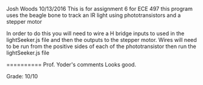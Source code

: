 Josh Woods 10/13/2016
This is for assignment 6 for ECE 497
this program uses the beagle bone to track an IR light using phototransistors
and a stepper motor

In order to do this you will need to wire a H bridge inputs to 
used in the lightSeeker.js file and then the outputs to the stepper motor.
Wires will need to be run from the positive sides of each of the phototransistor
then run the lightSeeker.js file

==========
Prof. Yoder's comments
Looks good.

Grade:  10/10